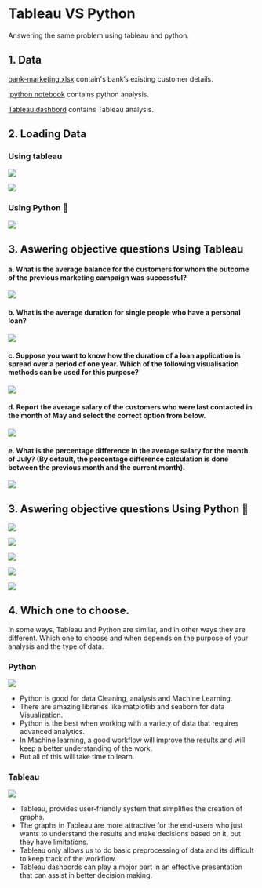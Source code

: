 
# Tableau VS Python
Answering the same problem using tableau and python.


## 1. Data
[bank-marketing.xlsx](https://github.com/ABHIJITHCV11/Tableau_vs_Python_Which-One-Is-Better/blob/main/bank-marketing.xlsx) contain's bank’s existing customer details.

[ipython notebook](https://github.com/ABHIJITHCV11/Tableau_vs_Python_Which-One-Is-Better/blob/main/Python_analysis..ipynb) contains python analysis.

[Tableau dashbord](https://public.tableau.com/views/Bank_Customer_Analysis_Python_vs_Tableau/Dashboard1?:language=en-US&publish=yes&:display_count=n&:origin=viz_share_link) contains Tableau analysis.

## 2. Loading Data

### Using tableau  
<kbd>  ![](images/Capture1.PNG)  </kbd>

<kbd> ![](images/Capture11.PNG) </kbd>
### Using Python 🐍 
<kbd> ![](images/Capture.PNG) </kbd>

## 3. Aswering objective questions Using Tableau

#### a. What is the average balance for the customers for whom the outcome of the previous marketing campaign was successful?
<kbd> ![](images/at.PNG) </kbd>

#### b. What is the average duration for single people who have a personal loan?
<kbd> ![](images/bt.PNG) </kbd>

#### c. Suppose you want to know how the duration of a loan application is spread over a period of one year. Which of the following visualisation methods can be used for this purpose?
<kbd> ![](images/ct.PNG) </kbd>

#### d. Report the average salary of the customers who were last contacted in the month of May and select the correct option from below.
<kbd> ![](images/dt.PNG) </kbd>

#### e. What is the percentage difference in the average salary for the month of July? (By default, the percentage difference calculation is done between the previous month and the current month).
<kbd> ![](images/et.PNG) </kbd>

## 3. Aswering objective questions Using Python 🐍

<kbd> ![](images/ap.PNG) </kbd>

<kbd> ![](images/bp.PNG) </kbd>

<kbd> ![](images/cp.PNG) </kbd>

<kbd> ![](images/dp.PNG) </kbd>

<kbd> ![](images/ep.PNG) </kbd>

## 4. Which one to choose. 
In some ways, Tableau and Python are similar, and in other ways they are different.
Which one to choose and when depends on the purpose of your analysis and the type of data.
### Python 

![](images/pskill.PNG)
- Python is good for data Cleaning, analysis and Machine Learning.
- There are amazing libraries like matplotlib and seaborn for data Visualization. 
- Python is the best when working with a variety of data that requires advanced analytics. 
- In Machine learning, a good workflow will improve the results and will keep a better understanding of the work.
- But all of this will take time to learn. 
### Tableau

![](images/tskill.PNG)
- Tableau, provides user-friendly system that simplifies the creation of graphs.
- The graphs in Tableau are more attractive for the end-users who just wants to understand the results and make decisions based on it, but they have limitations.
- Tableau only allows us to do basic preprocessing of data and its difficult to keep track of the workflow.
- Tableau dashbords can play a mojor part in an effective presentation that can assist in better decision making.
